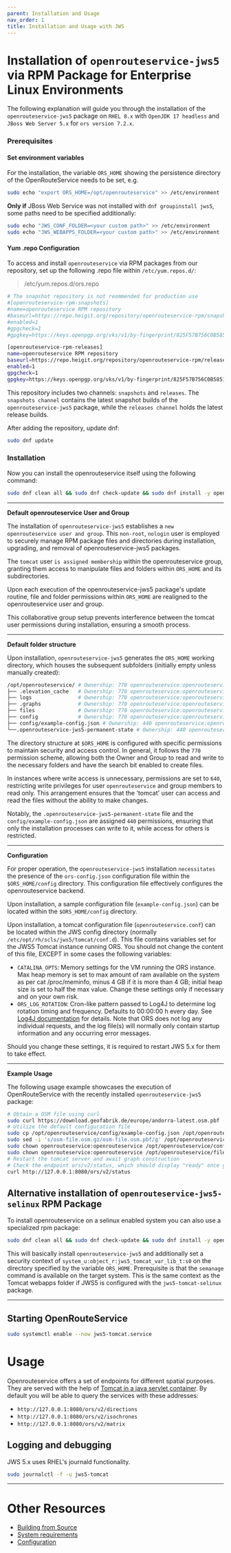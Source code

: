 ```yaml
---
parent: Installation and Usage
nav_order: 1
title: Installation and Usage with JWS
---
```


# Installation of `openrouteservice-jws5` via RPM Package for Enterprise Linux Environments

The following explanation will guide you through the installation of the `openrouteservice-jws5` package
on `RHEL 8.x` with `OpenJDK 17 headless` and `JBoss Web Server 5.x` for `ors version 7.2.x`.

### Prerequisites

#### Set environment variables

For the installation, the variable `ORS_HOME` showing the persistence directory of the OpenRouteService needs to be set, e.g.

```bash
sudo echo "export ORS_HOME=/opt/openrouteservice" >> /etc/environment
```    

**Only if** JBoss Web Service was not installed with `dnf groupinstall jws5`, some paths need to be specified additionally:

```bash
sudo echo "JWS_CONF_FOLDER=<your custom path>" >> /etc/environment
sudo echo "JWS_WEBAPPS_FOLDER=<your custom path>" >> /etc/environment
```

#### Yum .repo Configuration

To access and install `openrouteservice` via RPM packages from our repository, set up the following .repo file
within `/etc/yum.repos.d/`:

> /etc/yum.repos.d/ors.repo

```bash
# The snapshot repository is not reommended for production use
#[openrouteservice-rpm-snapshots]
#name=openrouteservice RPM repository
#baseurl=https://repo.heigit.org/repository/openrouteservice-rpm/snapshots/openrouteservice-jws
#enabled=1
#gpgcheck=1
#gpgkey=https://keys.openpgp.org/vks/v1/by-fingerprint/825F57B756C0B5851C398478585E8FA82AFB5B55

[openrouteservice-rpm-releases]
name=openrouteservice RPM repository
baseurl=https://repo.heigit.org/repository/openrouteservice-rpm/releases/openrouteservice-jws
enabled=1
gpgcheck=1
gpgkey=https://keys.openpgp.org/vks/v1/by-fingerprint/825F57B756C0B5851C398478585E8FA82AFB5B55
```

This repository includes two channels: `snapshots` and `releases`.
The `snapshots channel` contains the latest snapshot builds of the `openrouteservice-jws5` package,
while the `releases channel` holds the latest release builds.

After adding the repository, update dnf:

```bash
sudo dnf update
```

### Installation

Now you can install the openrouteservice itself using the following command:

```bash
sudo dnf clean all && sudo dnf check-update && sudo dnf install -y openrouteservice-jws5
```

---
**Default openrouteservice User and Group**

The installation of `openrouteservice-jws5` establishes a `new openrouteservice user and group`.
This `non-root`, `nologin` user is employed to securely manage RPM package files and directories during installation,
upgrading, and removal of openrouteservice-jws5 packages.

The `tomcat` user `is assigned membership` within the openrouteservice group,
granting them access to manipulate files and folders within `ORS_HOME` and its subdirectories.

Upon each execution of the openrouteservice-jws5 package's update routine, file and folder permissions
within `ORS_HOME` are realigned to the openrouteservice user and group.

This collaborative group setup prevents interference between the tomcat user permissions during installation,
ensuring a smooth process.


---
**Default folder structure**

Upon installation, `openrouteservice-jws5` generates the `ORS_HOME` working directory, which houses the
subsequent subfolders (initially empty unless manually created):

```bash
/opt/openrouteservice/ # Ownership: 770 openrouteservice:openrouteservice | Desc: Base for $ORS_HOME
├── .elevation_cache   # Ownership: 770 openrouteservice:openrouteservice | Desc: Contains the elevation cache
├── logs               # Ownership: 770 openrouteservice:openrouteservice | Desc: Contains the log files
├── .graphs            # Ownership: 770 openrouteservice:openrouteservice | Desc: Contains the graph files when built
├── files              # Ownership: 770 openrouteservice:openrouteservice | Desc: Should contain the OSM file(s)
├── config             # Ownership: 770 openrouteservice:openrouteservice | Desc: Contains the example-config.json configuration file
├── config/example-config.json # Ownership: 440 openrouteservice:openrouteservice | Desc: Contains the example-config.json configuration file
└──.openrouteservice-jws5-permanent-state # Ownership: 440 openrouteservice:openrouteservice | Desc: Contains the permanent state of the openrouteservice installation
```

The directory structure at `$ORS_HOME` is configured with specific permissions to maintain security and access control.
In general, it follows the `770` permission scheme, allowing both the Owner and Group to read and write to the necessary
folders and have the search bit enabled to create files.

In instances where write access is unnecessary, permissions are set to `640`, restricting write privileges for
user `openrouteservice` and group members to read only.
This arrangement ensures that the 'tomcat' user can access and read the files without the ability to make changes.

Notably, the `.openrouteservice-jws5-permanent-state` file and the `config/example-config.json` are assigned `440`
permissions, ensuring that only the
installation processes can write to it, while access for others is restricted.

---
**Configuration**

For proper operation, the `openrouteservice-jws5` installation `necessitates` the presence of the `ors-config.json`
configuration file within the `$ORS_HOME/config` directory.
This configuration file effectively configures the openrouteservice backend.

Upon installation, a sample configuration file (`example-config.json`) can be located within the `$ORS_HOME/config` directory.

Upon installation, a tomcat configuration file (`openrouteservice.conf`) can be located within the JWS config directory (normally `/etc/opt/rh/scls/jws5/tomcat/conf.d`). This file contains variables set for the JWS5 Tomcat instance running ORS. You should not  change the content of this file, EXCEPT in some cases the following variables: 
- `CATALINA_OPTS`: Memory settings for the VM running the ORS instance. Max heap memory is set to max amount of ram available on the system as per cat /proc/meminfo, minus  4 GB if it is more than 4 GB; initial heap size is set to half the max value. Change these settings only if necessary and on your own risk.
- `ORS_LOG_ROTATION`: Cron-like pattern passed to Log4J to determine log rotation timing and frequency. Defaults to 00:00:00 h every day. See [Log4J documentation](https://logging.apache.org/log4j/2.x/manual/appenders.html#cron-triggering-policy) for details. Note that ORS does not log any individual requests, and the log file(s) will normally only contain startup information and any occurring error messages.

Should you change these settings, it is required to restart JWS 5.x for them to take effect.

---
**Example Usage**

The following usage example showcases the execution of OpenRouteService with the recently
installed `openrouteservice-jws5` package:

```bash
# Obtain a OSM file using curl
sudo curl https://download.geofabrik.de/europe/andorra-latest.osm.pbf -o /opt/openrouteservice/files/osm-file.osm.pbf
# Utilize the default configuration file
sudo cp /opt/openrouteservice/config/example-config.json /opt/openrouteservice/config/ors-config.json
sudo sed -i 's/osm-file.osm.gz/osm-file.osm.pbf/g' /opt/openrouteservice/config/ors-config.json
sudo chown openrouteservice:openrouteservice /opt/openrouteservice/config/ors-config.json
sudo chown openrouteservice:openrouteservice /opt/openrouteservice/files/osm-file.osm.pbf
# Restart the tomcat server and await graph construction
# Check the endpoint ors/v2/status, which should display "ready" once graph construction is complete.
curl http://127.0.0.1:8080/ors/v2/status
```

## Alternative installation of `openrouteservice-jws5-selinux` RPM Package

To install openrouteservice on a selinux enabled system you can also use a specialized rpm package:
```bash
sudo dnf clean all && sudo dnf check-update && sudo dnf install -y openrouteservice-jws5-selinux
```
This will basically install `openrouteservice-jws5` and additionally set a security context of `system_u:object_r:jws5_tomcat_var_lib_t:s0` on the directory specified by the variable `ORS_HOME`. Prerequisite is that the `semanage` command is available on the target system. 
This is the same context as the Tomcat webapps folder if JWS5 is configured with the `jws5-tomcat-selinux` package.

---

## Starting OpenRouteService

```bash
sudo systemctl enable --now jws5-tomcat.service
```

# Usage

Openrouteservice offers a set of endpoints for different spatial purposes. They are served with the help
of [Tomcat in a java servlet container](https://github.com/GIScience/openrouteservice/blob/master/ors-api/WebContent/WEB-INF/web.xml).
By default you will be able to query the services with these addresses:

- `http://127.0.0.1:8080/ors/v2/directions`
- `http://127.0.0.1:8080/ors/v2/isochrones`
- `http://127.0.0.1:8080/ors/v2/matrix`


## Logging and debugging

JWS 5.x uses RHEL's journald functionality.

```bash
sudo journalctl -f -u jws5-tomcat
```


---

# Other Resources

* [Building from Source](Building-from-Source)
* [System requirements](System-Requirements)
* [Configuration](Configuration)

